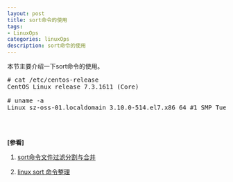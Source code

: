 ```yaml
---
layout: post
title: sort命令的使用
tags:
- LinuxOps
categories: linuxOps
description: sort命令的使用
---
```


本节主要介绍一下sort命令的使用。


<!-- more -->
<pre>
# cat /etc/centos-release
CentOS Linux release 7.3.1611 (Core) 

# uname -a
Linux sz-oss-01.localdomain 3.10.0-514.el7.x86_64 #1 SMP Tue Nov 22 16:42:41 UTC 2016 x86_64 x86_64 x86_64 GNU/Linux
</pre>











<br />
<br />

**[参看]**

1. [sort命令文件过滤分割与合并](http://man.linuxde.net/sort)

2. [linux sort 命令整理](https://www.jianshu.com/p/c4d159a98dd8)


<br />
<br />
<br />



